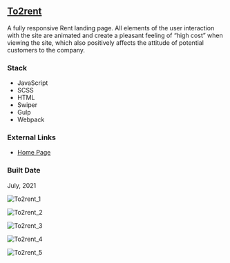 [To2rent](https://pet-to2rent.firebaseapp.com/)
------------------------------------------------------------------------------------------

A fully responsive Rent landing page. All elements of the user interaction with the site are animated and create a pleasant feeling of “high cost” when viewing the site, which also positively affects the attitude of potential customers to the company.

### Stack

*   JavaScript
*   SCSS
*   HTML
*   Swiper
*   Gulp
*   Webpack

### External Links

*   [Home Page](https://pet-to2rent.firebaseapp.com/)

### Built Date

July, 2021

![To2rent_1](https://firebasestorage.googleapis.com/v0/b/petrinich-sergey----portfolio.appspot.com/o/PET_To2rent%2FTo2rent_1.jpg?alt=media&token=38550e6e-04f9-4079-923d-d32c0830cc7c)

![To2rent_2](https://firebasestorage.googleapis.com/v0/b/petrinich-sergey----portfolio.appspot.com/o/PET_To2rent%2FTo2rent_2.jpg?alt=media&token=a6e77d23-f94e-4d87-9dc4-3bd05db665bf)

![To2rent_3](https://firebasestorage.googleapis.com/v0/b/petrinich-sergey----portfolio.appspot.com/o/PET_To2rent%2FTo2rent_3.jpg?alt=media&token=7bddfdc8-bf59-42f6-a3d0-3dd13dc26ddb)

![To2rent_4](https://firebasestorage.googleapis.com/v0/b/petrinich-sergey----portfolio.appspot.com/o/PET_To2rent%2FTo2rent_4.jpg?alt=media&token=4c6d0bd8-fc47-4d59-a908-3af170dd724a)

![To2rent_5](https://firebasestorage.googleapis.com/v0/b/petrinich-sergey----portfolio.appspot.com/o/PET_To2rent%2FTo2rent_5.jpg?alt=media&token=f492be2c-1b22-419d-ad14-cccaac593d7c)
